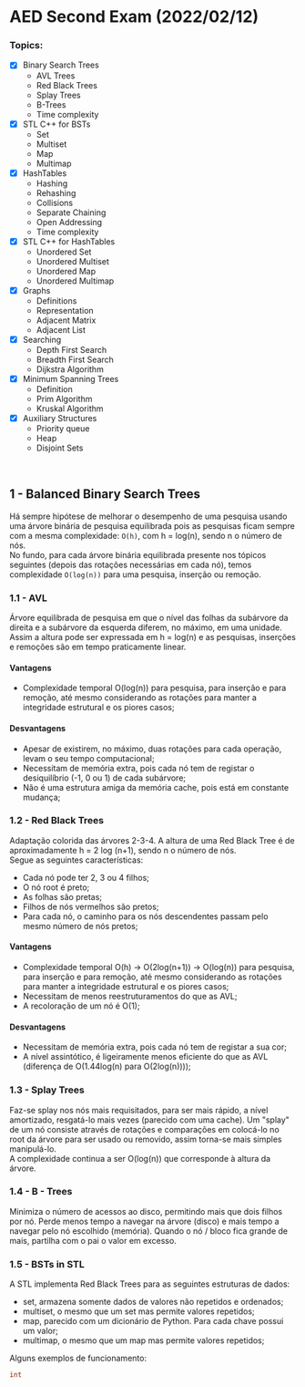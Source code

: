 # AED Second Exam (2022/02/12)

### Topics: <br>

- [x] Binary Search Trees
  - AVL Trees
  - Red Black Trees
  - Splay Trees
  - B-Trees
  - Time complexity
- [x] STL C++ for BSTs
  - Set
  - Multiset
  - Map
  - Multimap
- [x] HashTables
  - Hashing
  - Rehashing
  - Collisions
  - Separate Chaining
  - Open Addressing
  - Time complexity
- [x] STL C++ for HashTables
  - Unordered Set
  - Unordered Multiset
  - Unordered Map
  - Unordered Multimap
- [x] Graphs
  - Definitions
  - Representation
  - Adjacent Matrix
  - Adjacent List
- [x] Searching
  - Depth First Search
  - Breadth First Search
  - Dijkstra Algorithm
- [x] Minimum Spanning Trees
  - Definition
  - Prim Algorithm
  - Kruskal Algorithm
- [x] Auxiliary Structures
  - Priority queue
  - Heap
  - Disjoint Sets

<br>

## 1 - Balanced Binary Search Trees

Há sempre hipótese de melhorar o desempenho de uma pesquisa usando uma árvore binária de pesquisa equilibrada pois as pesquisas ficam sempre com a mesma complexidade: `O(h)`, com h = log(n), sendo n o número de nós. <br>
No fundo, para cada árvore binária equilibrada presente nos tópicos seguintes (depois das rotações necessárias em cada nó), temos complexidade `O(log(n))` para uma pesquisa, inserção ou remoção.

### 1.1 - AVL

Árvore equilibrada de pesquisa em que o nível das folhas da subárvore da direita e a subárvore da esquerda diferem, no máximo, em uma unidade. <br>
Assim a altura pode ser expressada em h = log(n) e as pesquisas, inserções e remoções são em tempo praticamente linear.

#### Vantagens

 - Complexidade temporal O(log(n)) para pesquisa, para inserção e para remoção, até mesmo considerando as rotações para manter a integridade estrutural e os piores casos;

#### Desvantagens

 - Apesar de existirem, no máximo, duas rotações para cada operação, levam o seu tempo computacional;
 - Necessitam de memória extra, pois cada nó tem de registar o desiquilíbrio (-1, 0 ou 1) de cada subárvore;
 - Não é uma estrutura amiga da memória cache, pois está em constante mudança;

### 1.2 - Red Black Trees

Adaptação colorida das árvores 2-3-4. A altura de uma Red Black Tree é de aproximadamente h = 2 log (n+1), sendo n o número de nós.<br>
Segue as seguintes características:

 - Cada nó pode ter 2, 3 ou 4 filhos;
 - O nó root é preto;
 - As folhas são pretas;
 - Filhos de nós vermelhos são pretos;
 - Para cada nó, o caminho para os nós descendentes passam pelo mesmo número de nós pretos;

#### Vantagens

- Complexidade temporal O(h) -> O(2log(n+1)) -> O(log(n)) para pesquisa, para inserção e para remoção, até mesmo considerando as rotações para manter a integridade estrutural e os piores casos;
- Necessitam de menos reestruturamentos do que as AVL;
- A recoloração de um nó é O(1);

#### Desvantagens

- Necessitam de memória extra, pois cada nó tem de registar a sua cor;
- A nível assintótico, é ligeiramente menos eficiente do que as AVL (diferença de O(1.44log(n) para O(2log(n))));

### 1.3 - Splay Trees

Faz-se splay nos nós mais requisitados, para ser mais rápido, a nível amortizado, resgatá-lo mais vezes (parecido com uma cache). Um "splay" de um nó consiste através de rotações e comparações em colocá-lo no root da árvore para ser usado ou removido, assim torna-se mais simples manipulá-lo. <br>
A complexidade continua a ser O(log(n)) que corresponde à altura da árvore.

### 1.4 - B - Trees

Minimiza o número de acessos ao disco, permitindo mais que dois filhos por nó. Perde menos tempo a navegar na árvore (disco) e mais tempo a navegar pelo nó escolhido (memória). Quando o nó / bloco fica grande de mais, partilha com o pai o valor em excesso.

### 1.5 - BSTs in STL

A STL implementa Red Black Trees para as seguintes estruturas de dados:
  - set, armazena somente dados de valores não repetidos e ordenados;
  - multiset, o mesmo que um set mas permite valores repetidos;
  - map, parecido com um dicionário de Python. Para cada chave possui um valor;
  - multimap, o mesmo que um map mas permite valores repetidos;

Alguns exemplos de funcionamento:

````c++
int
````